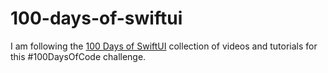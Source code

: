 # 100-days-of-swiftui

I am following the [100 Days of SwiftUI](https://www.hackingwithswift.com/100/swiftui) collection of videos and tutorials for this #100DaysOfCode challenge.

